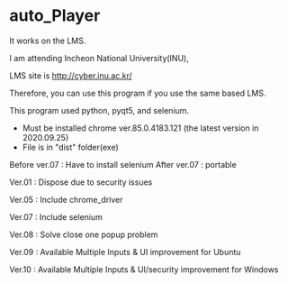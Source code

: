 # auto_Player
 
It works on the LMS.

I am attending Incheon National University(INU), 

LMS site is http://cyber.inu.ac.kr/

Therefore, you can use this program if you use the same based LMS.

This program used python, pyqt5, and selenium.


* Must be installed chrome ver.85.0.4183.121 (the latest version in 2020.09.25)
* File is in "dist" folder(exe)


Before ver.07 : Have to install selenium
After ver.07 : portable

Ver.01 : Dispose due to security issues

Ver.05 : Include chrome_driver

Ver.07 : Include selenium

Ver.08 : Solve close one popup problem

Ver.09 : Available Multiple Inputs & UI improvement for Ubuntu

Ver.10 : Available Multiple Inputs & UI/security improvement  for Windows
